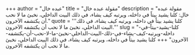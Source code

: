 +++
author = "عبده خال"
title = "مقولة عبده خال"
description = "مقولة عبده خال: كلنا يشيد بيتاً في داخله، ويرتبه كيف يشاء، في ذلك البيت الداخلي، نخبئ ما لا نحب أن يكتشفه الآخرون."
quote = '''كلنا يشيد بيتاً في داخله، ويرتبه كيف يشاء، في ذلك البيت الداخلي، نخبئ ما لا نحب أن يكتشفه الآخرون.'''
slug = "كلنا-يشيد-بيتاً-في-داخله-ويرتبه-كيف-يشاء-في-ذلك-البيت-الداخلي-نخبئ-ما-لا-نحب-أن-يكتشفه-الآخرون"
+++
كلنا يشيد بيتاً في داخله، ويرتبه كيف يشاء، في ذلك البيت الداخلي، نخبئ ما لا نحب أن يكتشفه الآخرون.
